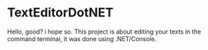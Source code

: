 # TextEditorDotNET
 Hello, good? i hope so. This project is about editing your texts in the command terminal, it was done using .NET/Console.
